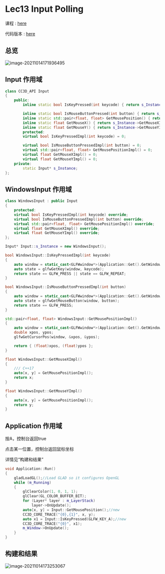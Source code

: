 # Lec13 Input Polling

课程 : [here](https://youtube.com/watch?v=yuhNj8yGDJQ&list=PLlrATfBNZ98dC-V-N3m0Go4deliWHPFwT&index=19)

代码版本 : [here](https://github.com/Graphic-researcher/Crosa-Conty-3D/tree/6dd91819003eed5871e4481eff2c6e87f31e630f/HTC/Project/Crosa-Conty-3D/Crosa-Conty-3D)

## 总览

![image-20211014171936495](https://i.loli.net/2021/10/14/fFgVCkKrWNno9jc.png)

## Input 作用域

```c++
class CC3D_API Input
{
    public:
    	inline static bool IsKeyPressed(int keycode) { return s_Instance->IsKeyPressedImpl(keycode);}

        inline static bool IsMouseButtonPressed(int button) { return s_Instance-    >IsMouseButtonPressedImpl(button); }
        inline static std::pair<float, float> GetMousePosition() { return s_Instance->GetMousePositionImpl(); }
        inline static float GetMouseX() { return s_Instance->GetMouseXImpl(); }
        inline static float GetMouseY() { return s_Instance->GetMouseYImpl(); }
        protected:
        virtual bool IsKeyPressedImpl(int keycode) = 0;

        virtual bool IsMouseButtonPressedImpl(int button) = 0;
        virtual std::pair<float, float> GetMousePositionImpl() = 0;
        virtual float GetMouseXImpl() = 0;
        virtual float GetMouseYImpl() = 0;
    private:
    	static Input* s_Instance;
};

```

## WindowsInput 作用域

```c++
class WindowsInput : public Input
{
    protected:
    virtual bool IsKeyPressedImpl(int keycode) override;
    virtual bool IsMouseButtonPressedImpl(int button) override;
    virtual std::pair<float, float> GetMousePositionImpl() override;
    virtual float GetMouseXImpl() override;
    virtual float GetMouseYImpl() override;
};

Input* Input::s_Instance = new WindowsInput();

bool WindowsInput::IsKeyPressedImpl(int keycode)
{
	auto window = static_cast<GLFWwindow*>(Application::Get().GetWindow().GetNativeWindow());
	auto state = glfwGetKey(window, keycode);
	return state == GLFW_PRESS || state == GLFW_REPEAT;
}

bool WindowsInput::IsMouseButtonPressedImpl(int button)
{
	auto window = static_cast<GLFWwindow*>(Application::Get().GetWindow().GetNativeWindow());
	auto state = glfwGetMouseButton(window, button);
	return state == GLFW_PRESS;
}

std::pair<float, float> WindowsInput::GetMousePositionImpl()
{
	auto window = static_cast<GLFWwindow*>(Application::Get().GetWindow().GetNativeWindow());
	double xpos, ypos;
	glfwGetCursorPos(window, &xpos, &ypos);

	return { (float)xpos, (float)ypos };
}

float WindowsInput::GetMouseXImpl()
{
	/// C++17
	auto[x, y] = GetMousePositionImpl();
	return x;
}

float WindowsInput::GetMouseYImpl()
{
	auto[x, y] = GetMousePositionImpl();
	return y;
}
```

## Application 作用域

按A，控制台返回true

点击某一位置，控制台返回鼠标坐标

详情见“构建和结果”

```c++
void Application::Run()
{
	gladLoadGL();//Load GLAD so it configures OpenGL
	while (m_Running)
	{
		glClearColor(1, 0, 1, 1);
		glClear(GL_COLOR_BUFFER_BIT);
		for (Layer* layer : m_LayerStack)
			layer->OnUpdate();
		auto[x, y] = Input::GetMousePosition();//new
		CC3D_CORE_TRACE("{0},{1}", x, y);
		auto x1 = Input::IsKeyPressed(GLFW_KEY_A);//new
		CC3D_CORE_TRACE("{0}", x1);
		m_Window->OnUpdate();
	}
}
```

## 构建和结果

![image-20211014173253067](https://i.loli.net/2021/10/14/tCY3Wye71Huvdw8.png)